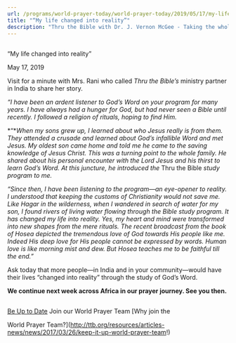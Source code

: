 ```yaml
---
url: /programs/world-prayer-today/world-prayer-today/2019/05/17/my-life-changed-into-reality
title: "“My life changed into reality”"
description: "Thru the Bible with Dr. J. Vernon McGee - Taking the whole Word to the whole world"
---
```







## 
 “My life changed into reality”


May 17, 2019




Visit for a minute with Mrs. Rani who called *Thru the Bible’s* ministry partner in India to share her story. 


*“I have been an ardent listener to God’s Word on your program for many years. I have always had a hunger for God, but had never seen a Bible until recently. I followed a religion of rituals, hoping to find Him.* 


*“**When my sons grew up, I learned about who Jesus really is from them. They attended a crusade and learned about God’s infallible Word and met Jesus. My oldest son came home and told me he came to the saving knowledge of Jesus Christ. This was a turning point to the whole family. He shared about his personal encounter with the Lord Jesus and his thirst to learn God’s Word. At this juncture, he introduced the* Thru the Bible *study program to me.*


*“Since then, I have been listening to the program—an eye-opener to reality. I understood that keeping the customs of Christianity would not save me. Like Hagar in the wilderness, when I wandered in search of water for my son, I found rivers of living water flowing through the Bible study program. It has changed my life into reality. Yes, my heart and mind were transformed into new shapes from the mere rituals. The recent broadcast from the book of Hosea depicted the tremendous love of God towards His people like me. Indeed His deep love for His people cannot be expressed by words. Human love is like morning mist and dew. But Hosea teaches me to be faithful till the end.”*


Ask today that more people—in India and in your community—would have their lives “changed into reality” through the study of God’s Word. 


**We continue next week across Africa in our prayer journey. See you then.** 







## 




[Be Up to Date](http://feeds.feedburner.com/WorldPrayerToday "World Prayer Today RSS Feed")
Join our World Prayer Team
[Why join the  

World Prayer Team?](http://ttb.org/resources/articles-news/news/2017/03/26/keep-it-up-world-prayer-team!)




